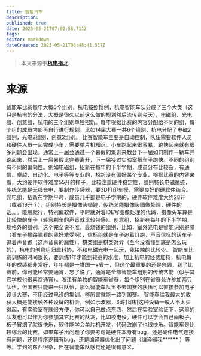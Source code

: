 ```yaml
---
title: 智能汽车
description:
published: true
date: 2023-05-21T07:02:58.711Z
tags:
editor: markdown
dateCreated: 2023-05-21T06:48:41.517Z
---
```


> 本文来源于[**杭电指北**](https://www.yuque.com/hduer/guide)

# 来源

智能车比赛每年大概6个组别，杭电按照惯例，杭电智能车队分成了三个大类（这只是杭电的分法，大概是很久以前这么做的规划然后流传到今天），电磁组、光电组、创意组，杭电的三个组别单独招新。每年根据比赛的内容分配给不同的组，每个组的成员内部再自行进行规划。比如14届大赛一共6个组别，杭电分配了电磁2组别，光电2组别，创意2组别。
比赛智能车主要是自动控制，队伍需要软件人员和硬件人员一起完成小车，需要单片机知识。小车跑起来很容易，跑快起来就有很多问题会出现。通常上一届会通过一个暑假的集训来教会下一届如何制作一辆车并跑起来，然后上一届暑假比完赛离开，下一届接过实验室把车子跑快。不同的组别有不同的偏向性。例如电磁组，招新在每年的下半学期，成员分布比较杂，有通信、卓越、自动化、电子等等专业的，招新没有偏好某个专业，根据比赛的内容来看，大约硬件软件难度55开的样子，比较注重硬件稳定性，组别特长电磁循迹，传统艺能是无线充电，要制作传感器，要3D打印车模，需要良好的硬软件结合。光电组，招新在学期平时，成员几乎都是电子学院的，硬件软件难度大约28开（或者19开？），组别特长是摄像头循迹，传统艺能摄像头图像处理，硬件的话。。。能用就行，特别偏软件，平时就对着IDE写图像处理的代码，摄像头车算是比较快的车子（转弯刹车的声音就比较带感）。创意组，招新在每年的下半学期，规格外的组别，这个完全说不准，最烧钱的组别，比如，室外光电是智能识别避障（看车子撞路障看的我好难受啊），信标组就是车子追着灯跑，声音信标的话车子追着声音跑（这声音真的魔性），棋类组是棋类对弈（至今没看懂到底是怎么玩的），杭电的创意组归属科协，不和电磁光电一起玩，我接触的比较少。
智能车比赛训练的时间很长，要训练1年才能到较高的水准，加上杭电的经费加持，杭电每年的成绩都非常好，年年都是一堆国一+省一，但这个最重要的还是兴趣，到了比赛前，你可能经常要通宵，忘了说了，通宵是全部智能车组别的传统艺能（似乎其它学校也很喜欢通宵）。浙江有单独的智能车省赛，每个组别在省赛允许参加两只队伍，但国赛只能进一只队伍，那么智能车队里不去国赛的队伍可以直接参加电子设计大赛，不用经过电设的集训，够厉害就能一路到国赛。
智能车给我最大的收获大概是能接触各种设备的机会，例如示波器，3d打印机这种设备一般人不太买得起，有实验室在就很方便，你可以自己做点东西，然后在实验室验证下，这里的队友也可以作为你参加其它比赛的队友，比如校电设。硬件可以学会自己画板子，板子冒烟了就很快乐，软件能学会单片机开发，代码改崩了也很快乐。智能车是比较综合的比赛，如果车子出问题了你要考虑是硬件本身有bug，还是硬件电气连接有问题，还是程序逻辑有bug，还是编译器优化出了问题（编译器我******
）等等。学到的东西很杂，但在智能车队感觉还是很有意义。
